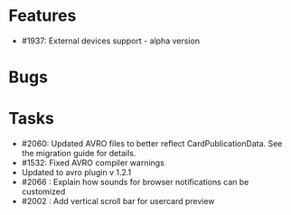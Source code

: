 # Features

* #1937: External devices support - alpha version


# Bugs



# Tasks

* #2060: Updated AVRO files to better reflect CardPublicationData. See the migration guide for details.
* #1532: Fixed AVRO compiler warnings
* Updated to avro plugin v 1.2.1
* #2066 : Explain how sounds for browser notifications can be customized
* #2002 : Add vertical scroll bar for usercard preview


